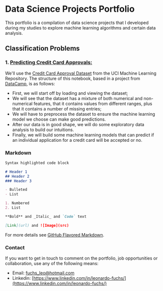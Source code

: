 # Data Science Projects Portfolio

This portfolio is a compilation of data science projects that I developed during my studies to explore machine learning algorithms and certain data analysis.

## **Classification Problems**

### 1. [Predicting Credit Card Approvals:](https://github.com/LeoFuchs/LeoFuchs.github.io/blob/master/projects/Predicting%20Credit%20Card%20Approvals/notebook.ipynb)

We'll use the [Credit Card Approval Dataset](http://archive.ics.uci.edu/ml/datasets/credit+approval) from the UCI Machine Learning Repository. The structure of this notebook, based in a project from [DataCamp](https://www.datacamp.com/projects/558), is as follows:

- First, we will start off by loading and viewing the dataset;
- We will see that the dataset has a mixture of both numerical and non-numerical features, that it contains values from different ranges, plus that it contains a number of missing entries;
- We will have to preprocess the dataset to ensure the machine learning model we choose can make good predictions.
- After our data is in good shape, we will do some exploratory data analysis to build our intuitions.
- Finally, we will build some machine learning models that can predict if an individual application for a credit card will be accepted or no.

### Markdown

```markdown
Syntax highlighted code block

# Header 1
## Header 2
### Header 3

- Bulleted
- List

1. Numbered
2. List

**Bold** and _Italic_ and `Code` text

[Link](url) and ![Image](src)
```

For more details see [GitHub Flavored Markdown](https://guides.github.com/features/mastering-markdown/).

### Contact

If you want to get in touch to comment on the portfolio, job opportunities or collaboration, use any of the following means:

- Email: fuchs_leo@hotmail.com
- Linkedin: [https://www.linkedin.com/in/leonardo-fuchs/](https://www.linkedin.com/in/leonardo-fuchs/)
